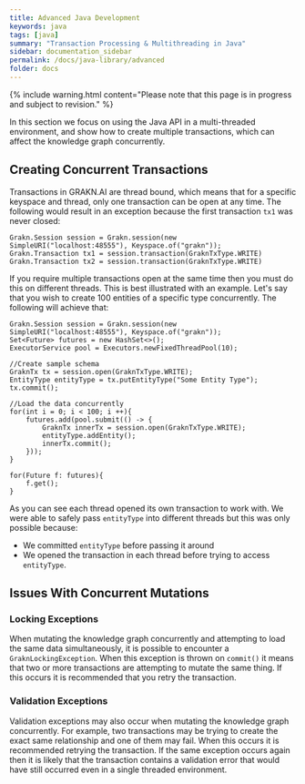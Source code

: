 ```yaml
---
title: Advanced Java Development
keywords: java
tags: [java]
summary: "Transaction Processing & Multithreading in Java"
sidebar: documentation_sidebar
permalink: /docs/java-library/advanced
folder: docs
---
```


{% include warning.html content="Please note that this page is in progress and subject to revision." %}

In this section we focus on using the Java API in a multi-threaded environment, and show how to create multiple transactions, which can affect the knowledge graph concurrently.

## Creating Concurrent Transactions

Transactions in GRAKN.AI are thread bound, which means that for a specific keyspace and thread, only one transaction can be open at any time.
The following would result in an exception because the first transaction `tx1` was never closed:

<!-- Ignored because this is designed to crash! -->
```java-test-ignore
Grakn.Session session = Grakn.session(new SimpleURI("localhost:48555"), Keyspace.of("grakn"));
Grakn.Transaction tx1 = session.transaction(GraknTxType.WRITE)
Grakn.Transaction tx2 = session.transaction(GraknTxType.WRITE)
```

If you require multiple transactions open at the same time then you must do this on different threads. This is best illustrated with an example. Let's say that you wish to create 100 entities of a specific type concurrently.  The following will achieve that:

<!-- Ignored because it contains a Java lambda, which Groovy doesn't support -->
```java-test-ignore
Grakn.Session session = Grakn.session(new SimpleURI("localhost:48555"), Keyspace.of("grakn"));
Set<Future> futures = new HashSet<>();
ExecutorService pool = Executors.newFixedThreadPool(10);

//Create sample schema
GraknTx tx = session.open(GraknTxType.WRITE);
EntityType entityType = tx.putEntityType("Some Entity Type");
tx.commit();

//Load the data concurrently
for(int i = 0; i < 100; i ++){
    futures.add(pool.submit(() -> {
        GraknTx innerTx = session.open(GraknTxType.WRITE);
        entityType.addEntity();
        innerTx.commit();
    }));
}

for(Future f: futures){
    f.get();
}
```

As you can see each thread opened its own transaction to work with. We were able to safely pass `entityType` into different threads but this was only possible because:

* We committed `entityType` before passing it around
* We opened the transaction in each thread before trying to access `entityType`.

## Issues With Concurrent Mutations

### Locking Exceptions

When mutating the knowledge graph concurrently and attempting to load the same data simultaneously, it is possible to encounter a `GraknLockingException`.  When this exception is thrown on `commit()` it means that two or more transactions are attempting to mutate the same thing. If this occurs it is recommended that you retry the transaction.

### Validation Exceptions

Validation exceptions may also occur when mutating the knowledge graph concurrently. For example, two transactions may be trying to create the exact same relationship and one of them may fail. When this occurs it is recommended retrying the transaction. If the same exception occurs again then it is likely that the transaction contains a validation error that would have still occurred even in a single threaded environment.
